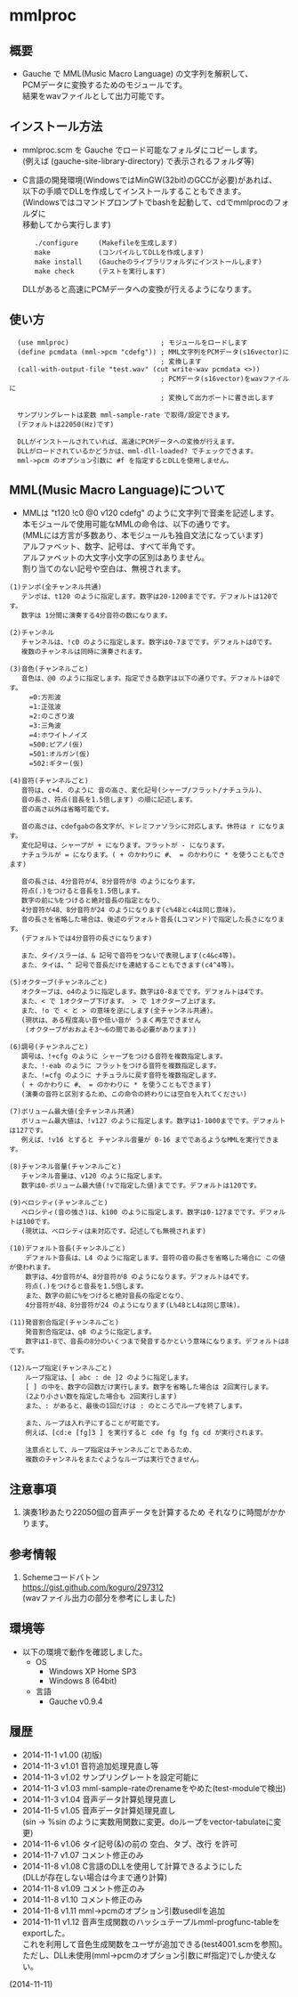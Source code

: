 # mmlproc

## 概要
- Gauche で MML(Music Macro Language) の文字列を解釈して、  
  PCMデータに変換するためのモジュールです。  
  結果をwavファイルとして出力可能です。


## インストール方法
- mmlproc.scm を Gauche でロード可能なフォルダにコピーします。  
  (例えば (gauche-site-library-directory) で表示されるフォルダ等)

- C言語の開発環境(WindowsではMinGW(32bit)のGCCが必要)があれば、  
  以下の手順でDLLを作成してインストールすることもできます。  
  (Windowsではコマンドプロンプトでbashを起動して、cdでmmlprocのフォルダに  
   移動してから実行します)
  ```
     ./configure     (Makefileを生成します)
     make            (コンパイルしてDLLを作成します)
     make install    (Gaucheのライブラリフォルダにインストールします)
     make check      (テストを実行します)
  ```
  DLLがあると高速にPCMデータへの変換が行えるようになります。


## 使い方
```
  (use mmlproc)                       ; モジュールをロードします
  (define pcmdata (mml->pcm "cdefg")) ; MML文字列をPCMデータ(s16vector)に
                                      ; 変換します
  (call-with-output-file "test.wav" (cut write-wav pcmdata <>))
                                      ; PCMデータ(s16vector)をwavファイルに
                                      ; 変換して出力ポートに書き出します

  サンプリングレートは変数 mml-sample-rate で取得/設定できます。
  (デフォルトは22050(Hz)です)

  DLLがインストールされていれば、高速にPCMデータへの変換が行えます。
  DLLがロードされているかどうかは、mml-dll-loaded? でチェックできます。
  mml->pcm のオプション引数に #f を指定するとDLLを使用しません。
```


## MML(Music Macro Language)について
- MMLは "t120 !c0 @0 v120 cdefg" のように文字列で音楽を記述します。  
  本モジュールで使用可能なMMLの命令は、以下の通りです。  
  (MMLには方言が多数あり、本モジュールも独自文法になっています)  
  アルファベット、数字、記号は、すべて半角です。  
  アルファベットの大文字小文字の区別はありません。  
  割り当てのない記号や空白は、無視されます。
```
(1)テンポ(全チャンネル共通)
   テンポは、t120 のように指定します。数字は20-1200までです。デフォルトは120です。
   数字は 1分間に演奏する4分音符の数になります。

(2)チャンネル
   チャンネルは、!c0 のように指定します。数字は0-7までです。デフォルトは0です。
   複数のチャンネルは同時に演奏されます。

(3)音色(チャンネルごと)
   音色は、@0 のように指定します。指定できる数字は以下の通りです。デフォルトは0です。
     =0:方形波
     =1:正弦波
     =2:のこぎり波
     =3:三角波
     =4:ホワイトノイズ
     =500:ピアノ(仮)
     =501:オルガン(仮)
     =502:ギター(仮)

(4)音符(チャンネルごと)
   音符は、c+4. のように 音の高さ、変化記号(シャープ/フラット/ナチュラル)、
   音の長さ、符点(音長を1.5倍します) の順に記述します。
   音の高さ以外は省略可能です。

   音の高さは、cdefgabの各文字が、ドレミファソラシに対応します。休符は r になります。
   変化記号は、シャープが + になります。フラットが - になります。
   ナチュラルが = になります。( + のかわりに #、 = のかわりに * を使うこともできます)

   音の長さは、4分音符が4、8分音符が8 のようになります。
   符点(.)をつけると音長を1.5倍します。
   数字の前に%をつけると絶対音長の指定となり、
   4分音符が48、8分音符が24 のようになります(c%48とc4は同じ意味)。
   音の長さを省略した場合は、後述のデフォルト音長(Lコマンド)で指定した長さになります。
   (デフォルトでは4分音符の長さになります)

   また、タイ/スラーは、& 記号で音符をつないで表現します(c4&c4等)。
   また、タイは、^ 記号で音長だけを連結することもできます(c4^4等)。

(5)オクターブ(チャンネルごと)
   オクターブは、o4のように指定します。数字は0-8までです。デフォルトは4です。
   また、< で 1オクターブ下げます。 > で 1オクターブ上げます。
   また、!o で < と > の意味を逆にします(全チャンネル共通)。
   (現状は、ある程度高い音や低い音が うまく再生できません
    (オクターブがおおよそ3～6の間である必要があります))

(6)調号(チャンネルごと)
   調号は、!+cfg のように シャープをつける音符を複数指定します。
   また、!-eab のように フラットをつける音符を複数指定します。
   また、!=cfg のように ナチュラルに戻す音符を複数指定します。
   ( + のかわりに #、 = のかわりに * を使うこともできます)
   (演奏の音符と区別するため、この命令の終わりには空白を入れてください)

(7)ボリューム最大値(全チャンネル共通)
   ボリューム最大値は、!v127 のように指定します。数字は1-1000までです。デフォルトは127です。
   例えば、!v16 とすると チャンネル音量が 0-16 までであるようなMMLを実行できます。

(8)チャンネル音量(チャンネルごと)
   チャンネル音量は、v120 のように指定します。
   数字は0-ボリューム最大値(!vで指定した値)までです。デフォルトは120です。

(9)ベロシティ(チャンネルごと)
   ベロシティ(音の強さ)は、k100 のように指定します。数字は0-127までです。デフォルトは100です。
   (現状は、ベロシティは未対応です。記述しても無視されます)

(10)デフォルト音長(チャンネルごと)
    デフォルト音長は、L4 のように指定します。音符の音の長さを省略した場合に この値が使われます。
    数字は、4分音符が4、8分音符が8 のようになります。デフォルトは4です。
    符点(.)をつけると音長を1.5倍します。
    また、数字の前に%をつけると絶対音長の指定となり、
    4分音符が48、8分音符が24 のようになります(L%48とL4は同じ意味)。

(11)発音割合指定(チャンネルごと)
    発音割合指定は、q8 のように指定します。
    数字は1-8で、音長の8分のいくつまで発音するかという意味になります。デフォルトは8です。

(12)ループ指定(チャンネルごと)
    ループ指定は、[ abc : de ]2 のように指定します。
    [ ] の中を、数字の回数だけ実行します。数字を省略した場合は 2回実行します。
    (2より小さい数を指定した場合も 2回実行します)
    また、: があると、最後の1回だけは : のところでループを終了します。

    また、ループは入れ子にすることが可能です。
    例えば、[cd:e [fg]3 ] を実行すると cde fg fg fg cd が実行されます。

    注意点として、ループ指定はチャンネルごとであるため、
    複数のチャンネルをまたぐようなループは実行できません。
```


## 注意事項
1. 演奏1秒あたり22050個の音声データを計算するため それなりに時間がかかります。


## 参考情報
1. Schemeコードバトン  
   https://gist.github.com/koguro/297312  
   (wavファイル出力の部分を参考にしました)


## 環境等
- 以下の環境で動作を確認しました。
  - OS
    - Windows XP Home SP3
    - Windows 8 (64bit)
  - 言語
    - Gauche v0.9.4

## 履歴
- 2014-11-1  v1.00 (初版)
- 2014-11-3  v1.01 音符追加処理見直し等
- 2014-11-3  v1.02 サンプリングレートを設定可能に
- 2014-11-3  v1.03 mml-sample-rateのrenameをやめた(test-moduleで検出)
- 2014-11-3  v1.04 音声データ計算処理見直し
- 2014-11-5  v1.05 音声データ計算処理見直し  
  (sin → %sin のように実数用関数に変更。doループをvector-tabulateに変更)
- 2014-11-6  v1.06 タイ記号(&)の前の 空白、タブ、改行 を許可
- 2014-11-7  v1.07 コメント修正のみ
- 2014-11-8  v1.08 C言語のDLLを使用して計算できるようにした  
  (DLLが存在しない場合は今まで通り計算)
- 2014-11-8  v1.09 コメント修正のみ
- 2014-11-8  v1.10 コメント修正のみ
- 2014-11-8  v1.11 mml->pcmのオプション引数usedllを追加
- 2014-11-11 v1.12 音声生成関数のハッシュテープルmml-progfunc-tableをexportした。  
                   これを利用して音色生成関数をユーザが追加できる(test4001.scmを参照)。  
                   ただし、DLL未使用(mml->pcmのオプション引数に#f指定)でしか使えない。


(2014-11-11)
